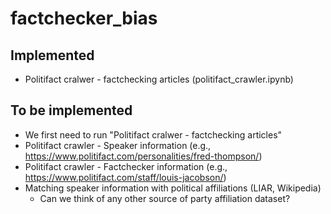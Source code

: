 # factchecker_bias

## Implemented
  - Politifact cralwer - factchecking articles (politifact_crawler.ipynb)

## To be implemented
  - We first need to run "Politifact cralwer - factchecking articles"
  - Politifact crawler - Speaker information (e.g., https://www.politifact.com/personalities/fred-thompson/)
  - Politifact crawler - Factchecker information (e.g., https://www.politifact.com/staff/louis-jacobson/)
  - Matching speaker information with political affiliations (LIAR, Wikipedia)
    - Can we think of any other source of party affiliation dataset?
